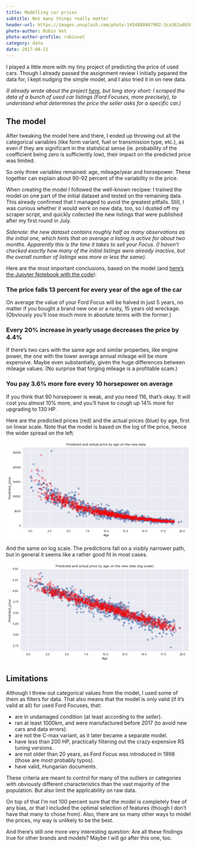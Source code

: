 ```yaml
---
title: Modelling car prices
subtitle: Not many things really matter
header-url: https://images.unsplash.com/photo-1454880467902-3ca362a6b508?ixlib=rb-0.3.5&q=80&fm=jpg&crop=entropy&cs=tinysrgb&w=1900&fit=crop&s=115bd7d37baf9a595ce0d1ca2d29899e
photo-author: Robin Vet
photo-author-profile: robinvet
category: data
date: 2017-08-21
---
```


I played a little more with my tiny project of predicting the price of used cars. Though I already passed the assignment review I initially pepared the data for, I kept nudging the simple model, and I also tried it in on new data.

_(I already wrote about the project [here](http://dotkomblog.com/data/2017/08/15/how-much-would-you-pay-for-a-used-car/), but long story short: I scraped the data of a bunch of used car listings (Ford Focuses, more precisely), to understand what determines the price the seller asks for a specific car.)_
 
## The model

After tweaking the model here and there, I ended up throwing out all the categorical variables (like form variant, fuel or transmission type, etc.), as even if they are significant in the statistical sense (ie. probability of the coefficient being zero is sufficiently low), their impact on the predicted price was limited.

So only three variables remained: age, mileage/year and horsepower. These together can explain about 90-92 percent of the variability in the price.

When creating the model I followed the well-known recipee: I trained the model on one part of the initial dataset and tested on the remaining data. This already confirmed that I managed to avoid the greatest pitfalls. Still, I was curious whether it would work on new data, too, so I dusted off my scraper script, and quickly collected the new listings that were published after my first round in July.

_Sidenote: the new dataset contains roughly half as many observations as the initial one, which hints that on average a listing is active for about two months. Apparently this is the time it takes to sell your Focus. (I haven’t checked exactly how many of the initial listings were already inactive, but the overall number of listings was more or less the same)._

Here are the most important conclusions, based on the model (and [here’s the Jupyter Notebook with the code](/sample_data/Price_regression.html)):

### The price falls 13 percent for every year of the age of the car

On average the value of your Ford Focus will be halved in just 5 years, no matter if you bought a brand new one or a rusty, 15 years old wreckage. (Obviously you’ll lose much more in absolute terms with the former.)

### Every 20% increase in yearly usage decreases the price by 4.4%

If there’s two cars with the same age and similar properties, like engine power, the one with the lower average annual mileage will be more expensive. Maybe even substantially, given the huge differences between mileage values. (No surprise that forging mileage is a profitable scam.)

### You pay 3.6% more fore every 10 horsepower on average

If you think that 90 horsepower is weak, and you need 116, that’s okay. It will cost you almost 10% more, and you’ll have to cough up 14% more for upgrading to 130 HP.

Here are the predictied prices (red) and the actual prices (blue) by age, first on linear scale. Note that the model is based on the log of the price, hence the wider spread on the left.

![](/img/posts/price_predict1.png)

And the same on log scale. The predictions fall on a visibly narrower path, but in general it seems like a rather good fit in most cases.

![](/img/posts/price_predict2.png)

## Limitations

Although I threw out categorical values from the model, I used some of them as filters for data. That also means that the model is only valid (if it’s valid at all) for used Ford Focuses, that:

* are in undamaged condition (at least according to the seller).
* ran at least 1000km, and were manufactured before 2017 (to avoid new cars and data errors).
* are not the C-max variant, as it later became a separate model.
* have less than 200 HP, practically filtering out the crazy expensive RS tuning versions.
* are not older than 20 years, as Ford Focus was introduced in 1998 (those are most probably typos).
* have valid, Hungarian documents.

These criteria are meant to control for many of the outliers or categories with obviously different characteristics than the vast majority of the population. But also limit the applicability on raw data.

On top of that I’m not 100 percent sure that the model is completely free of any bias, or that I included the optimal selection of features (though I don’t have that many to chose from). Also, there are so many other ways to model the prices, my way is unlikely to be the best.

And there’s still one more very interesting question: Are all these findings true for other brands and models? Maybe I will go after this one, too.